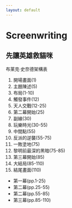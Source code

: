 ```yaml
---
layout: default
---
```


# Screenwriting


## 先讓英雄救貓咪
布莱克·史奈德架構表
1. 開場畫面(1)
2. 主題陳述(5)
3. 布局(1-10)
4. 觸發事件(12)
5. 天人交戰(12-25)
6. 第二幕開始(25)
7. 副線(30)
8. 玩樂時光(30-55)
9. 中間點(55)
10. 反派的逆襲(55-75)
11. 一敗塗地(75)
12. 黎明前最深的黑暗(75-85)
13. 第三幕開始(85)
14. 大結局(85-110)
15. 結尾畫面(110)


* 第一幕(pp.1-25) 
* 第二幕(pp.25-55) 
* 第二幕(pp.55-85) 
* 第三幕(pp.85-110)
